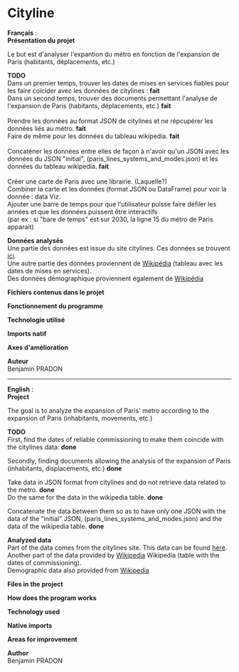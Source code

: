 # Cityline
**Français** : <br />
**Présentation du projet** <br />

Le but est d'analyser l'expantion du métro en fonction de l'expansion de Paris (habitants, déplacements, etc.) <br />

**TODO** <br />
Dans un premier temps, trouver les dates de mises en services fiables pour les faire coïcider avec les données de citylines : **fait** <br />
Dans un second temps, trouver des documents permettant l'analyse de l'expansion de Paris (habitants, déplacements, etc.) **fait** <br />
<br />
Prendre les données au format JSON de citylines et ne répcupérer les données liés au métro. **fait** <br />
Faire de même pour les données du tableau wikipedia. **fait** <br />
<br>
Concaténer les données entre elles de façon à n'avoir qu'un JSON avec les données du JSON "initial", (paris_lines_systems_and_modes.json) et les données du tableau wikipedia. **fait** <br />
<br />
Créer une carte de Paris avec une librairie. (Laquelle?) <br />
Combiner la carte et les données (format JSON  ou DataFrame) pour voir la donnée : data Viz. <br />
Ajouter une barre de temps pour que l'utilisateur puisse faire défiler les années et que les données puissent être interactifs  <br />
(par ex : si "bare de temps" est sur 2030, la ligne 15 du métro de Paris apparait)

**Données analysés** <br />
Une partie des données est issue du site citylines. Ces données se trouvent [ici](https://www.citylines.co/data?city=paris#city "Cityline"). <br />
Une autre partie des données proviennent de [Wikipédia](https://fr.wikipedia.org/wiki/M%C3%A9tro_de_Paris "Wikipedia") (tableau avec les dates de mises en services). <br />
Des données démographique proviennent également de [Wikipédia](https://fr.wikipedia.org/wiki/Mod%C3%A8le:Tableau_D%C3%A9mographie_Paris) <br />

**Fichiers contenus dans le projet**

**Fonctionnement du programme**

**Technologie utilisé**

**Imports natif**

**Axes d'amélioration**

**Auteur**<br />
Benjamin PRADON

<hr>

**English** : <br />
**Project**

The goal is to analyze the expansion of Paris' metro according to the expansion of Paris (inhabitants, movements, etc.)

**TODO** <br>
First, find the dates of reliable commissioning to make them coincide with the citylines data: **done** <br>

Secondly, finding documents allowing the analysis of the expansion of Paris (inhabitants, displacements, etc.) **done**

Take data in JSON format from citylines and do not retrieve data related to the metro. **done** <br />
Do the same for the data in the wikipedia table. **done** <br />

Concatenate the data between them so as to have only one JSON with the data of the "initial" JSON, (paris_lines_systems_and_modes.json) and the data of the wikipedia table. **done**

**Analyzed data** <br/>
Part of the data comes from the citylines site. This data can be found [here](https://www.citylines.co/data?city=paris#city "Cityline"). <br />
Another part of the data provided by [Wikipedia](https://fr.wikipedia.org/wiki/M%C3%A9tro_de_Paris "Wikipedia")
Wikipedia (table with the dates of commissioning). <br />
Demographic data also provided from [Wikipedia](https://fr.wikipedia.org/wiki/Mod%C3%A8le:Tableau_D%C3%A9mographie_Paris) <br />

**Files in the project**

**How does the program works**

**Technology used**

**Native imports**

**Areas for improvement**

**Author** <br />
Benjamin PRADON
